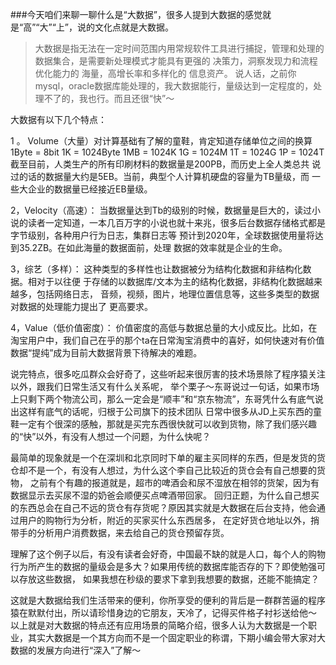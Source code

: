 ###今天咱们来聊一聊什么是“大数据”，很多人提到大数据的感觉就是“高”“大”“上”，说的文化点就是大数据。

> 大数据是指无法在一定时间范围内用常规软件工具进行捕捉，管理和处理的数据集合，是需要新处理模式才能具有更强的 决策力，洞察发现力和流程优化能力的 海量，高增长率和多样化的 信息资产。
说人话，之前你mysql，oracle数据库能处理的，我大数据能行，量级达到一定程度的，处理不了的，我也行。而且还很“快”〜

大数据有以下几个特点：

1 。 Volume（大量）对计算基础有了解的童鞋，肯定知道存储单位之间的换算
1Byte = 8bit 1K = 1024Byte 1MB = 1024K
1G = 1024M 1T = 1024G 1P = 1024T
截至目前，人类生产的所有印刷材料的数据量是200PB，而历史上全人类总共
说过的话的数据量大约是5EB。当前，典型个人计算机硬盘的容量为TB量级，而
一些大企业的数据量已经接近EB量级。

2，Velocity（高速）：
当数据量达到Tb的级别的时候，数据量是巨大的，读过小说的读者一定知道，一本几百万字的小说也就十来兆，很多后台数据存储格式都是字节级别，各种用户行为日志，集群日志等
预计到2020年，全球数据使用量将达到35.2ZB。在如此海量的数据面前，处理
数据的效率就是企业的生命。

3，综艺（多样）：
这种类型的多样性也让数据被分为结构化数据和非结构化数据。相对于以往便
于存储的以数据库/文本为主的结构化数据，非结构化数据越来越多，包括网络日志，
音频，视频，图片，地理位置信息等，这些多类型的数据对数据的处理能力提出了
更高要求。

4，Value（低价值密度）：
价值密度的高低与数据总量的大小成反比。比如，在淘宝用户中，我们自己在乎的那个ta在日常淘宝消费中的喜好，如何快速对有价值数据“提纯”成为目前大数据背景下待解决的难题。

说完特点，很多吃瓜群众会好奇了，这些听起来很厉害的技术场景除了程序猿关注以外，跟我们日常生活又有什么关系呢，
举个栗子〜东哥说过一句话，如果市场上只剩下两个物流公司，那么一定会是“顺丰”和“京东物流”，东哥凭什么有底气说出这样有底气的话呢，归根于公司旗下的技术团队
日常中很多从JD上买东西的童鞋一定有个很深的感触，那就是买完东西很快就可以收到货物，除了我们感兴趣的“快”以外，有没有人想过一个问题，为什么快呢？

最简单的现象就是一个在深圳和北京同时下单的雇主买同样的东西，但是发货的货仓却不是一个，有没有人想过，为什么这个李自己比较近的货仓会有自己想要的货物，
之前有个有趣的报道就是，超市的啤酒会和尿不湿放在相邻的货架，因为有数据显示去买尿不湿的奶爸会顺便买点啤酒带回家。
回归正题，为什么自己想买的东西总会在自己不远的货仓有存货呢？原因其实就是大数据在后台支持，他会通过用户的购物行为分析，附近的买家买什么东西居多，
在定好货仓地址以外，捎带手的分析用户消费数据，来去给自己的货仓预留存货。

理解了这个例子以后，有没有读者会好奇，中国最不缺的就是人口，每个人的购物行为所产生的数据的量级会是多大？如果用传统的数据库能否存的下？即使勉强可以存放这些数据，
如果我想在秒级的要求下拿到我想要的数据，还能不能搞定？

这就是大数据给我们生活带来的便利，你所享受的便利的背后是一群群苦逼的程序猿在默默付出，所以请珍惜身边的它朋友，天冷了，记得买件格子衬衫送给他〜
以上就是对大数据的特点还有应用场景的简略介绍，很多人认为大数据是一个职业，其实大数据是一个其方向而不是一个固定职业的称谓，下期小编会带大家对大数据的发展方向进行“深入”了解〜